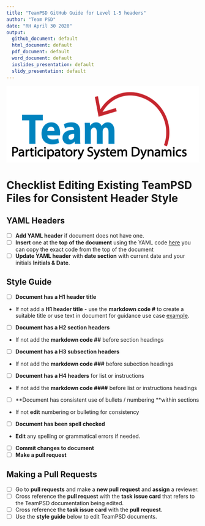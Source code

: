 ```yaml
---
title: "TeamPSD GitHub Guide for Level 1-5 headers"
author: "Team PSD"
date: "RH April 30 2020"
output: 
  github_document: default
  html_document: default
  pdf_document: default
  word_document: default
  ioslides_presentation: default
  slidy_presentation: default
---
```


<img src = "https://github.com/lzim/teampsd/blob/teampsd_style/teampsd_logo/team_psd_logo_sm.png"
     height = "200" width = "600">  

# Checklist Editing Existing TeamPSD Files for Consistent Header Style 

## YAML Headers
- [ ] **Add YAML header** if document does not have one. 
- [ ] **Insert** one at the **top of the document** using the YAML code [here](https://github.com/lzim/teampsd/blob/rita_2020_04_27_issue_1364/resources/bookdown/sample_header_user.md) you can copy the exact code from the top of the document  
- [ ] **Update YAML header** with **date section** with current date and your initials **Initials & Date**.

## Style Guide
- [ ] **Document has a H1 header title** 
- If not add a **H1 header title** - use the **markdown code #** to create a suitable title or use text in document for guidance use case [example](https://github.com/lzim/teampsd/edit/master/resources/training_guides/github/repositories.md).  
- [ ] **Document has a H2 section headers**
- If not add the **markdown code ##** before section headings 
- [ ] **Document has a H3 subsection headers**
- If not add the **markdown code ###** before subection headings 
- [ ] **Document has a H4 headers** for list or instructions
- If not add the **markdown code ####** before list or instructions headings 
- [ ] **Document has consistent use of bullets / numbering **within sections
- If not **edit** numbering or bulleting for consistency
- [ ] **Document has been spell checked**
- **Edit** any spelling or grammatical errors if needed.
- [ ] **Commit changes to document**
- [ ] **Make a pull request**

## Making a Pull Requests
- [ ] Go to **pull requests** and  make a **new pull request** and **assign** a reviewer. 
- [ ] Cross reference the **pull request** with the **task issue card** that refers to the TeamPSD documentation being edited.
- [ ] Cross reference the **task issue card** with the **pull request**.
- [ ] Use the **style guide** below to edit TeamPSD documents. 
